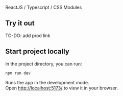 ReactJS / Typescript / CSS Modules

## Try it out

TO-DO: add prod link

## Start project locally

In the project directory, you can run:

`npm run dev`

Runs the app in the development mode.\
Open [http://localhost:5173/](http://localhost:5173/) to view it in your browser.
